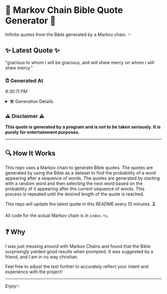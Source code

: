 # 📖 Markov Chain Bible Quote Generator 📖

Infinite quotes from the Bible generated by a Markov chain. ✨

## ✨ Latest Quote ✨
"gracious to whom i will be gracious, and will shew mercy on whom i will shew mercy."

### ⏰ Generated At
*9:30:11 PM*

<details>
    <summary>🛠️ Generation Details</summary>
    <p>
        <strong>🌱 Seed:</strong> gracious<br>
        <strong>🔄 Iterations:</strong> 16<br>
        <strong>📜 Context History:</strong><br>[ gracious ]: to<br>[ gracious, to ]: whom<br>[ gracious, to, whom ]: i<br>[ gracious, to, whom, i ]: will<br>[ gracious, to, whom, i, will ]: be<br>[ gracious, to, whom, i, will, be ]: gracious,<br>[ to, whom, i, will, be, gracious, ]: and<br>[ whom, i, will, be, gracious,, and ]: will<br>[ i, will, be, gracious,, and, will ]: shew<br>[ will, be, gracious,, and, will, shew ]: mercy<br>[ be, gracious,, and, will, shew, mercy ]: on<br>[ gracious,, and, will, shew, mercy, on ]: whom<br>[ and, will, shew, mercy, on, whom ]: i<br>[ will, shew, mercy, on, whom, i ]: will<br>[ shew, mercy, on, whom, i, will ]: shew<br>[ mercy, on, whom, i, will, shew ]: mercy.<br>
    </p>
</details>

### ⚠️ Disclaimer ⚠️
**This quote is generated by a program and is not to be taken seriously. It is purely for entertainment purposes.**

---

## 🔍 How It Works

This repo uses a Markov chain to generate Bible quotes. The quotes are generated by using the Bible as a dataset to find the probability of a word appearing after a sequence of words. The quotes are generated by starting with a random word and then selecting the next word based on the probability of it appearing after the current sequence of words. This process is repeated until the desired length of the quote is reached.

This repo will update the latest quote in this README every 10 minutes. ⏳

All code for the actual Markov chain is in `index.ts`.

## ❓ Why

I was just messing around with Markov Chains and found that the Bible surprisingly yielded good results when prompted. 
It was suggested by a friend, and I am in no way christian.

Feel free to adjust the text further to accurately reflect your intent and experience with the project!

---

*Enjoy*✨
